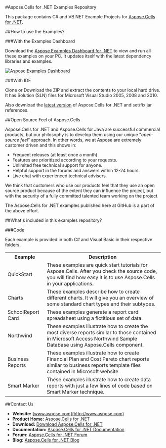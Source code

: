 #Aspose.Cells for .NET Examples Repository

This package contains C# and VB.NET Example Projects for [Aspose.Cells for .NET](http://www.aspose.com/categories/.net-components/aspose.cells-for-.net/default.aspx).

##How to use the Examples?

###With the Examples Dashboard

Download the [Aspose Examples Dashboard for .NET](http://www.aspose.com/community/files/51/.net-components/aspose-examples-for-.net/default.aspx) to view and run all these examples on your PC. It updates itself with the latest dependency libraries and examples.

![Aspose Examples Dashboard](http://www.aspose.com/blogs/wp-content/uploads/2013/04/Dotnet-Dashboard.png "Aspose Examples Dashboard")

###With IDE

Clone or Download the ZIP and extract the contents to your local hard drive. It has Solution (SLN) files for Microsoft Visual Studio 2005, 2008 and 2010.

Also download the [latest version](http://www.aspose.com/community/files/51/.net-components/aspose.cells-for-.net/default.aspx) of Aspose.Cells for .NET and set/fix jar references.

##Open Source Feel of Aspose.Cells

Aspose.Cells for .NET and Aspose.Cells for Java are successful commercial products, but our philosophy is to develop them using our unique "*open-source feel*" approach. In other words, we at Aspose are extremely customer driven and this shows in:

+ Frequent releases (at least once a month).
+ Features are prioritized according to your requests.
+ Unlimited free technical support for anyone.
+ Helpful support in the forums and answers within 12-24 hours.
+ Live chat with experienced technical advisers.

We think that customers who use our products feel that they use an open source product because of the extent they can influence the project, but with the security of a fully committed talented team working on the project.

The Aspose.Cells for .NET examples published here at GitHub is a part of the above effort.

##What's included in this examples repository?

###Code

Each example is provided in both C# and Visual Basic in their respective folders.

<table>
  <tr><th>Example<th>Description</th></tr>
  <tr><td>QuickStart</td><td>These examples are quick start tutorials for Aspose.Cells. After you check the source code, you will find how easy it is to use Aspose.Cells in your applications.</td></tr>
  <tr><td>Charts</td><td>These examples describe how to create different charts. It will give you an overview of some standard chart types and their subtypes.</td></tr>
  <tr><td>SchoolReport Card</td><td>These examples generate a report card spreadsheet using a fictitious set of data.</td></tr>
  <tr><td>Northwind</td><td>These examples illustrate how to create the most diverse reports similar to those contained in Microsoft Access Northwind Sample Database using Aspose.Cells component.</td></tr>
  <tr><td>Business Reports</td><td>These examples illustrate how to create Financial Plan and Cost Pareto chart reports similar to business reports template files contained in Microsoft website.</td></tr>
  <tr><td>Smart Marker</td><td>These examples illustrate how to create data reports with just a few lines of code based on Smart Marker technique.</td></tr>
</table>

##Contact Us

+ **Website:** [www.aspose.com](http://www.aspose.com)
+ **Product Home:** [Aspose.Cells for .NET](http://www.aspose.com/categories/.net-components/aspose.cells-for-.net/default.aspx)
+ **Download:** [Download Aspose.Cells for .NET](http://www.aspose.com/community/files/51/.net-components/aspose.cells-for-.net/default.aspx)
+ **Documentation:** [Aspose.Cells for .NET Documentation](http://www.aspose.com/documentation/.net-components/aspose.cells-for-.net/index.html)
+ **Forum:** [Aspose.Cells for .NET Forum](http://www.aspose.com/community/forums/aspose.cells-product-family/19/showforum.aspx)
+ **Blog:** [Aspose.Cells for .NET Blog](http://www.aspose.com/blogs/aspose-products/aspose-cells-product-family.html)
 




